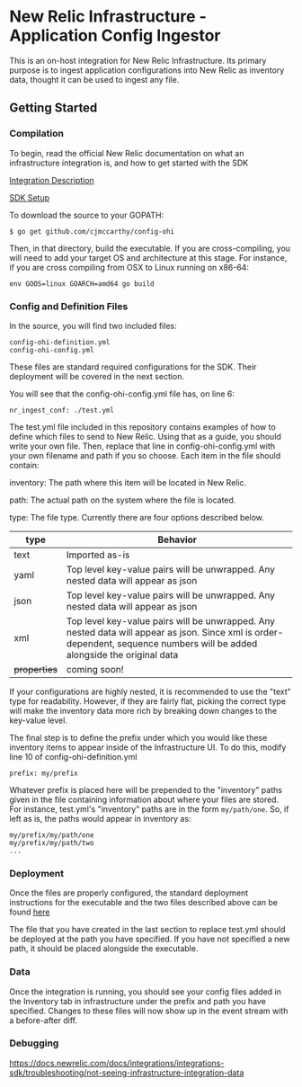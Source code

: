 New Relic Infrastructure - Application Config Ingestor
======================================================

This is an on-host integration for New Relic Infrastructure. Its primary purpose is to ingest application configurations into New Relic as inventory data, thought it can be used to ingest any file.

## Getting Started

### Compilation
To begin, read the official New Relic documentation on what an infrastructure integration is, and how to get started with the SDK

[Integration Description](https://docs.newrelic.com/docs/integrations/integrations-sdk/getting-started/intro-infrastructure-integrations-sdk)

[SDK Setup](https://github.com/newrelic/infra-integrations-sdk)

To download the source to your GOPATH:

`$ go get github.com/cjmccarthy/config-ohi`

Then, in that directory, build the executable. If you are cross-compiling, you will need to add your target OS and architecture at this stage. For instance, if you are cross compiling from OSX to Linux running on x86-64:

`env GOOS=linux GOARCH=amd64 go build`

### Config and Definition Files

In the source, you will find two included files:
```
config-ohi-definition.yml
config-ohi-config.yml
```

These files are standard required configurations for the SDK. Their deployment will be covered in the next section.

You will see that the config-ohi-config.yml file has, on line 6:

`nr_ingest_conf: ./test.yml`

The test.yml file included in this repository contains examples of how to define which files to send to New Relic. Using that as a guide, you should write your own file. Then, replace that line in config-ohi-config.yml with your own filename and path if you so choose. Each item in the file should contain:

inventory: The path where this item will be located in New Relic.

path: The actual path on the system where the file is located.

type: The file type. Currently there are four options described below.

| type | Behavior |
--- | --- |
text | Imported as-is|
yaml | Top level key-value pairs will be unwrapped. Any nested data will appear as json |
json |  Top level key-value pairs will be unwrapped. Any nested data will appear as json |
xml | Top level key-value pairs will be unwrapped. Any nested data will appear as json. Since xml is order-dependent, sequence numbers will be added alongside the original data |
~~properties~~ | coming soon! |

If your configurations are highly nested, it is recommended to use the "text" type for readability. However, if they are fairly flat, picking the correct type will make the inventory data more rich by breaking down changes to the key-value level.

The final step is to define the prefix under which you would like these inventory items to appear inside of the Infrastructure UI. To do this, modify line 10 of config-ohi-definition.yml

`prefix: my/prefix`

Whatever prefix is placed here will be prepended to the "inventory" paths given in the file containing information about where your files are stored. For instance, test.yml's "inventory" paths are in the form `my/path/one`. So, if left as is, the paths would appear in inventory as:

```
my/prefix/my/path/one
my/prefix/my/path/two
...
```

### Deployment

Once the files are properly configured, the standard deployment instructions for the executable and the two files described above can be found [here](https://docs.newrelic.com/docs/integrations/integrations-sdk/getting-started/integration-file-structure-activation)

The file that you have created in the last section to replace test.yml should be deployed at the path you have specified. If you have not specified a new path, it should be placed alongside the executable.

### Data

Once the integration is running, you should see your config files added in the Inventory tab in infrastructure under the prefix and path you have specified. Changes to these files will now show up in the event stream with a before-after diff.


### Debugging 

https://docs.newrelic.com/docs/integrations/integrations-sdk/troubleshooting/not-seeing-infrastructure-integration-data

